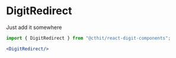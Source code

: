 # DigitRedirect
Just add it somewhere

```jsx 
import { DigitRedirect } from "@cthit/react-digit-components";

<DigitRedirect/>
```